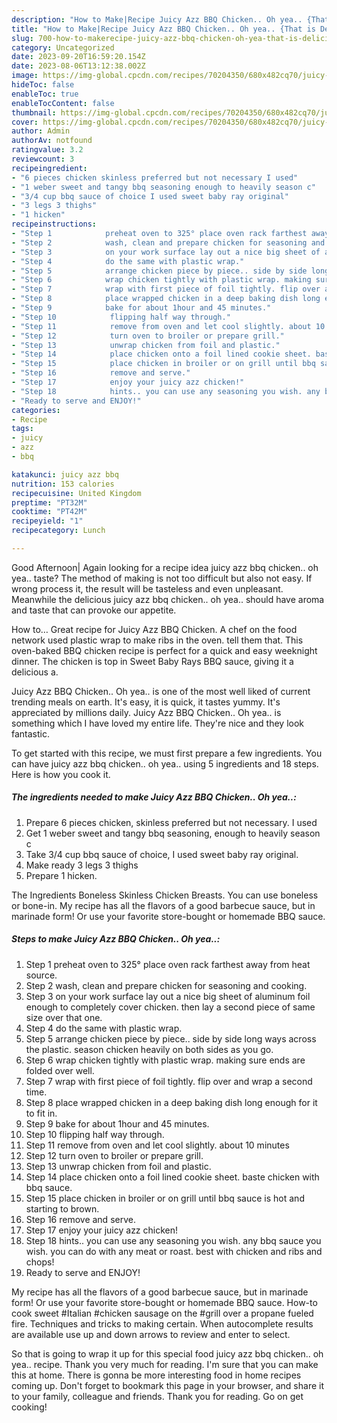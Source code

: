 ```yaml
---
description: "How to Make|Recipe Juicy Azz BBQ Chicken.. Oh yea.. {That is Delicious"
title: "How to Make|Recipe Juicy Azz BBQ Chicken.. Oh yea.. {That is Delicious"
slug: 700-how-to-makerecipe-juicy-azz-bbq-chicken-oh-yea-that-is-delicious
category: Uncategorized
date: 2023-09-20T16:59:20.154Z
date: 2023-08-06T13:12:38.002Z
image: https://img-global.cpcdn.com/recipes/70204350/680x482cq70/juicy-azz-bbq-chicken-oh-yea-recipe-main-photo.jpg
hideToc: false
enableToc: true
enableTocContent: false
thumbnail: https://img-global.cpcdn.com/recipes/70204350/680x482cq70/juicy-azz-bbq-chicken-oh-yea-recipe-main-photo.jpg
cover: https://img-global.cpcdn.com/recipes/70204350/680x482cq70/juicy-azz-bbq-chicken-oh-yea-recipe-main-photo.jpg
author: Admin
authorAv: notfound
ratingvalue: 3.2
reviewcount: 3
recipeingredient:
- "6 pieces chicken skinless preferred but not necessary I used"
- "1 weber sweet and tangy bbq seasoning enough to heavily season c"
- "3/4 cup bbq sauce of choice I used sweet baby ray original"
- "3 legs 3 thighs"
- "1 hicken"
recipeinstructions:
- "Step 1            preheat oven to 325° place oven rack farthest away from heat source."
- "Step 2            wash, clean and prepare chicken for seasoning and cooking."
- "Step 3            on your work surface lay out a nice big sheet of aluminum foil enough to completely cover chicken. then lay a second piece of same size over that one."
- "Step 4            do the same with plastic wrap."
- "Step 5            arrange chicken piece by piece.. side by side long ways across the plastic. season chicken heavily on both sides as you go."
- "Step 6            wrap chicken tightly with plastic wrap. making sure ends are folded over well."
- "Step 7            wrap with first piece of foil tightly. flip over and wrap a second time."
- "Step 8            place wrapped chicken in a deep baking dish long enough for it to fit in."
- "Step 9            bake for about 1hour and 45 minutes."
- "Step 10            flipping half way through."
- "Step 11            remove from oven and let cool slightly. about 10 minutes"
- "Step 12            turn oven to broiler or prepare grill."
- "Step 13            unwrap chicken from foil and plastic."
- "Step 14            place chicken onto a foil lined cookie sheet. baste chicken with bbq sauce."
- "Step 15            place chicken in broiler or on grill until bbq sauce is hot and starting to brown."
- "Step 16            remove and serve."
- "Step 17            enjoy your juicy azz chicken!"
- "Step 18            hints.. you can use any seasoning you wish. any bbq sauce you wish. you can do with any meat or roast. best with chicken and ribs and chops!"
- "Ready to serve and ENJOY!"
categories:
- Recipe
tags:
- juicy
- azz
- bbq

katakunci: juicy azz bbq 
nutrition: 153 calories
recipecuisine: United Kingdom
preptime: "PT32M"
cooktime: "PT42M"
recipeyield: "1"
recipecategory: Lunch

---
```



Good Afternoon| Again looking for a recipe idea juicy azz bbq chicken.. oh yea.. taste? The method of making is not too difficult but also not easy. If wrong process it, the result will be tasteless and even unpleasant. Meanwhile the delicious juicy azz bbq chicken.. oh yea.. should have aroma and taste that can provoke our appetite.





How to… Great recipe for Juicy Azz BBQ Chicken. A chef on the food network used plastic wrap to make ribs in the oven. tell them that. This oven-baked BBQ chicken recipe is perfect for a quick and easy weeknight dinner. The chicken is top in Sweet Baby Rays BBQ sauce, giving it a delicious a.

Juicy Azz BBQ Chicken.. Oh yea.. is one of the most well liked of current trending meals on earth. It's easy, it is quick, it tastes yummy. It's appreciated by millions daily. Juicy Azz BBQ Chicken.. Oh yea.. is something which I have loved my entire life. They're nice and they look fantastic.


To get started with this recipe, we must first prepare a few ingredients. You can have juicy azz bbq chicken.. oh yea.. using 5 ingredients and 18 steps. Here is how you cook it.

<!--inarticleads1-->

##### The ingredients needed to make Juicy Azz BBQ Chicken.. Oh yea..:

1. Prepare 6 pieces chicken, skinless preferred but not necessary. I used
1. Get 1 weber sweet and tangy bbq seasoning, enough to heavily season c
1. Take 3/4 cup bbq sauce of choice, I used sweet baby ray original.
1. Make ready 3 legs 3 thighs
1. Prepare 1 hicken.


The Ingredients Boneless Skinless Chicken Breasts. You can use boneless or bone-in. My recipe has all the flavors of a good barbecue sauce, but in marinade form! Or use your favorite store-bought or homemade BBQ sauce. 

<!--inarticleads2-->

##### Steps to make Juicy Azz BBQ Chicken.. Oh yea..:

1. Step 1            preheat oven to 325° place oven rack farthest away from heat source.
1. Step 2            wash, clean and prepare chicken for seasoning and cooking.
1. Step 3            on your work surface lay out a nice big sheet of aluminum foil enough to completely cover chicken. then lay a second piece of same size over that one.
1. Step 4            do the same with plastic wrap.
1. Step 5            arrange chicken piece by piece.. side by side long ways across the plastic. season chicken heavily on both sides as you go.
1. Step 6            wrap chicken tightly with plastic wrap. making sure ends are folded over well.
1. Step 7            wrap with first piece of foil tightly. flip over and wrap a second time.
1. Step 8            place wrapped chicken in a deep baking dish long enough for it to fit in.
1. Step 9            bake for about 1hour and 45 minutes.
1. Step 10            flipping half way through.
1. Step 11            remove from oven and let cool slightly. about 10 minutes
1. Step 12            turn oven to broiler or prepare grill.
1. Step 13            unwrap chicken from foil and plastic.
1. Step 14            place chicken onto a foil lined cookie sheet. baste chicken with bbq sauce.
1. Step 15            place chicken in broiler or on grill until bbq sauce is hot and starting to brown.
1. Step 16            remove and serve.
1. Step 17            enjoy your juicy azz chicken!
1. Step 18            hints.. you can use any seasoning you wish. any bbq sauce you wish. you can do with any meat or roast. best with chicken and ribs and chops!
1. Ready to serve and ENJOY!

My recipe has all the flavors of a good barbecue sauce, but in marinade form! Or use your favorite store-bought or homemade BBQ sauce. How-to cook sweet #Italian #chicken sausage on the #grill over a propane fueled fire. Techniques and tricks to making certain. When autocomplete results are available use up and down arrows to review and enter to select. 

So that is going to wrap it up for this special food juicy azz bbq chicken.. oh yea.. recipe. Thank you very much for reading. I'm sure that you can make this at home. There is gonna be more interesting food in home recipes coming up. Don't forget to bookmark this page in your browser, and share it to your family, colleague and friends. Thank you for reading. Go on get cooking!
